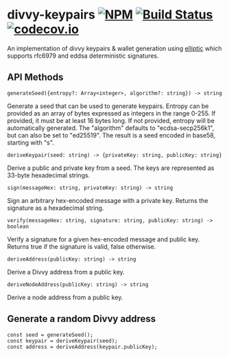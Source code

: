 # divvy-keypairs [![NPM](https://img.shields.io/npm/v/divvy-keypairs.svg)](https://npmjs.org/package/divvy-keypairs) [![Build Status](https://img.shields.io/travis/xddv/divvy-keypairs/master.svg)](https://travis-ci.org/xdv/divvy-keypairs) [![codecov.io](http://codecov.io/github/xdv/divvy-keypairs/coverage.svg?branch=master)](http://codecov.io/github/xdv/divvy-keypairs?branch=master)

An implementation of divvy keypairs & wallet generation using
[elliptic](https://github.com/indutny/elliptic) which supports rfc6979 and
eddsa deterministic signatures.

## API Methods

```
generateSeed({entropy?: Array<integer>, algorithm?: string}) -> string
```
Generate a seed that can be used to generate keypairs. Entropy can be provided as an array of bytes expressed as integers in the range 0-255. If provided, it must be at least 16 bytes long. If not provided, entropy will be automatically generated. The "algorithm" defaults to "ecdsa-secp256k1", but can also be set to "ed25519". The result is a seed encoded in base58, starting with "s".

```
deriveKeypair(seed: string) -> {privateKey: string, publicKey: string}
```
Derive a public and private key from a seed. The keys are represented as 33-byte hexadecimal strings.

```
sign(messageHex: string, privateKey: string) -> string
```
Sign an arbitrary hex-encoded message with a private key. Returns the signature as a hexadecimal string.

```
verify(messageHex: string, signature: string, publicKey: string) -> boolean
```
Verify a signature for a given hex-encoded message and public key. Returns true if the signature is valid, false otherwise.

```
deriveAddress(publicKey: string) -> string
```
Derive a Divvy address from a public key.

```
deriveNodeAddress(publicKey: string) -> string
```
Derive a node address from a public key.


## Generate a random Divvy address

```
const seed = generateSeed();
const keypair = deriveKeypair(seed);
const address = deriveAddress(keypair.publicKey);
```
